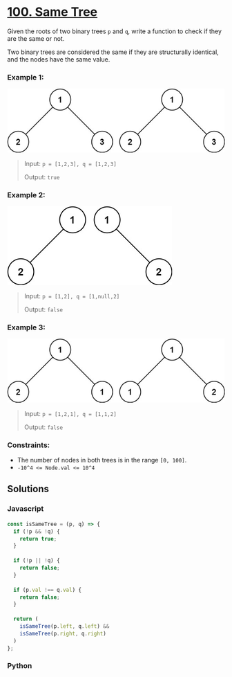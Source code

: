 # [100. Same Tree](https://leetcode.com/problems/same-tree/description/)

Given the roots of two binary trees `p` and `q`, write a function to check if they are the same or not.

Two binary trees are considered the same if they are structurally identical, and the nodes have the same value.


### Example 1:
![](./images/ex1.jpg)
> Input: `p = [1,2,3], q = [1,2,3]`
>
> Output: `true`

### Example 2:
![](./images/ex2.jpg)
> Input: `p = [1,2], q = [1,null,2]`
>
> Output: `false`

### Example 3:
![](./images/ex3.jpg)
> Input: `p = [1,2,1], q = [1,1,2]`
>
> Output: `false`


### Constraints:
- The number of nodes in both trees is in the range `[0, 100]`.
- `-10^4 <= Node.val <= 10^4`


## Solutions

### Javascript
```javascript
const isSameTree = (p, q) => {
  if (!p && !q) {
    return true;
  }

  if (!p || !q) {
    return false;
  }

  if (p.val !== q.val) {
    return false;
  }

  return (
    isSameTree(p.left, q.left) &&
    isSameTree(p.right, q.right)
  )
};
```

### Python
```python
```
